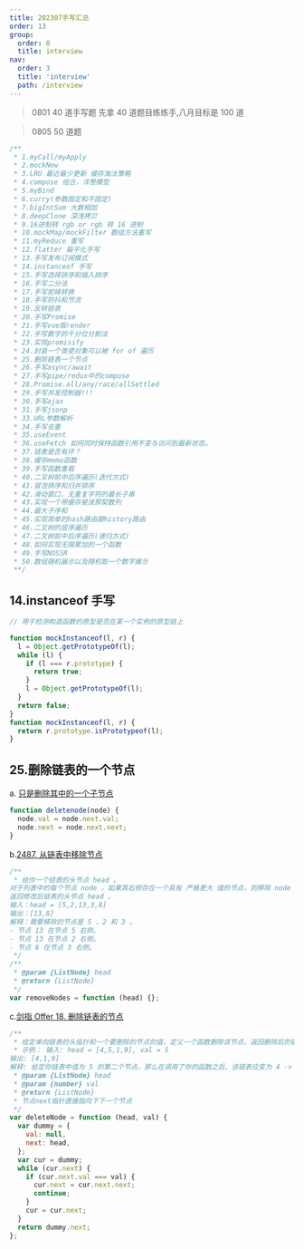 ```yaml
---
title: 202307手写汇总
order: 13
group:
  order: 0
  title: interview
nav:
  order: 3
  title: 'interview'
  path: /interview
---
```


> 0801 40 道手写题 先拿 40 道题目练练手,八月目标是 100 道

> 0805 50 道题

```js
/**
 * 1.myCall/myApply
 * 2.mockNew
 * 3.LRU 最近最少更新 缓存淘汰策略
 * 4.compose 组合，洋葱模型
 * 5.myBind
 * 6.curry(参数固定和不固定)
 * 7.bigIntSum 大数相加
 * 8.deepClone 深浅拷贝
 * 9.16进制转 rgb or rgb 转 16 进制
 * 10.mockMap/mockFilter 数组方法重写
 * 11.myReduce 重写
 * 12.flatter 扁平化手写
 * 13.手写发布订阅模式
 * 14.instanceof 手写
 * 15.手写选择排序和插入排序
 * 16.手写二分法
 * 17.手写驼峰转换
 * 18.手写防抖和节流
 * 19.反转链表
 * 20.手写Promise
 * 21.手写vue版render
 * 22.手写数字的千分位分割法
 * 23.实现promisify
 * 24.封装一个类使对象可以被 for of 遍历
 * 25.删除链表一个节点
 * 26.手写async/await
 * 27.手写pipe/redux中的compose
 * 28.Promise.all/any/race/allSettled
 * 29.手写并发控制器!!!
 * 30.手写ajax
 * 31.手写jsonp
 * 33.URL参数解析
 * 34.手写去重
 * 35.useEvent
 * 36.useFetch 如何同时保持函数引用不变与访问到最新状态。
 * 37.链表是否有环？
 * 38.缓存memo函数
 * 39.手写函数重载
 * 40.二叉树前中后序遍历(迭代方式)
 * 41.冒泡排序和归并排序
 * 42.滑动窗口，无重复字符的最长子串
 * 43.实现一个带缓存斐波那契数列
 * 44.最大子序和
 * 45.实现简单的hash路由跟history路由
 * 46.二叉树的层序遍历
 * 47.二叉树前中后序遍历(递归方式)
 * 48.如何实现无限累加的一个函数
 * 49.手写NOSSR
 * 50.数组随机展示以及随机取一个数字展示
 **/
```

## 14.instanceof 手写

```js
// 用于检测构造函数的原型是否在某一个实例的原型链上

function mockInstanceof(l, r) {
  l = Object.getPrototypeOf(l);
  while (l) {
    if (l === r.prototype) {
      return true;
    }
    l = Object.getPrototypeOf(l);
  }
  return false;
}
function mockInstanceof(l, r) {
  return r.prototype.isPrototypeof(l);
}
```

## 25.删除链表的一个节点

a. [只是删除其中的一个子节点](https://leetcode.cn/problems/delete-node-in-a-linked-list/submissions/210061020/)

```js
function deletenode(node) {
  node.val = node.next.val;
  node.next = node.next.next;
}
```

b.[2487. 从链表中移除节点](https://leetcode.cn/problems/remove-nodes-from-linked-list/)

```js
/**
 * 给你一个链表的头节点 head 。
对于列表中的每个节点 node ，如果其右侧存在一个具有 严格更大 值的节点，则移除 node 。
返回修改后链表的头节点 head 。
输入：head = [5,2,13,3,8]
输出：[13,8]
解释：需要移除的节点是 5 ，2 和 3 。
- 节点 13 在节点 5 右侧。
- 节点 13 在节点 2 右侧。
- 节点 8 在节点 3 右侧。
 */
/**
 * @param {ListNode} head
 * @return {ListNode}
 */
var removeNodes = function (head) {};
```

c.[剑指 Offer 18. 删除链表的节点](https://leetcode.cn/problems/shan-chu-lian-biao-de-jie-dian-lcof/)

```js
/**
 * 给定单向链表的头指针和一个要删除的节点的值，定义一个函数删除该节点。返回删除后的链表的头节点。
 * 示例： 输入: head = [4,5,1,9], val = 5
输出: [4,1,9]
解释: 给定你链表中值为 5 的第二个节点，那么在调用了你的函数之后，该链表应变为 4 -> 1 -> 9.
 * @param {ListNode} head
 * @param {number} val
 * @return {ListNode}
 * 节点next指针直接指向下下一个节点
 */
var deleteNode = function (head, val) {
  var dummy = {
    val: null,
    next: head,
  };
  var cur = dummy;
  while (cur.next) {
    if (cur.next.val === val) {
      cur.next = cur.next.next;
      continue;
    }
    cur = cur.next;
  }
  return dummy.next;
};
```
